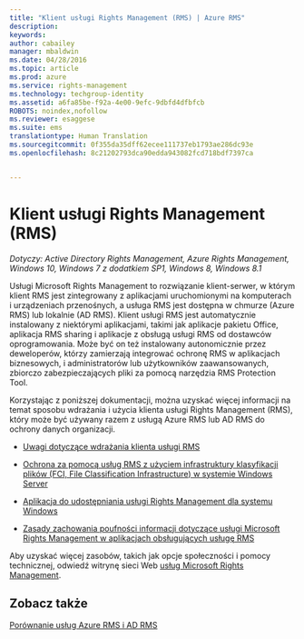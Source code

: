 ```yaml
---
title: "Klient usługi Rights Management (RMS) | Azure RMS"
description: 
keywords: 
author: cabailey
manager: mbaldwin
ms.date: 04/28/2016
ms.topic: article
ms.prod: azure
ms.service: rights-management
ms.technology: techgroup-identity
ms.assetid: a6fa85be-f92a-4e00-9efc-9dbfd4dfbfcb
ROBOTS: noindex,nofollow
ms.reviewer: esaggese
ms.suite: ems
translationtype: Human Translation
ms.sourcegitcommit: 0f355da35dff62ecee111737eb1793ae286dc93e
ms.openlocfilehash: 8c21202793dca90edda943082fcd718bdf7397ca


---
```


# Klient usługi Rights Management (RMS)

*Dotyczy: Active Directory Rights Management, Azure Rights Management, Windows 10, Windows 7 z dodatkiem SP1, Windows 8, Windows 8.1*

Usługi Microsoft Rights Management to rozwiązanie klient-serwer, w którym klient RMS jest zintegrowany z aplikacjami uruchomionymi na komputerach i urządzeniach przenośnych, a usługa RMS jest dostępna w chmurze (Azure RMS) lub lokalnie (AD RMS). Klient usługi RMS jest automatycznie instalowany z niektórymi aplikacjami, takimi jak aplikacje pakietu Office, aplikacja RMS sharing i aplikacje z obsługą usługi RMS od dostawców oprogramowania. Może być on też instalowany autonomicznie przez deweloperów, którzy zamierzają integrować ochronę RMS w aplikacjach biznesowych, i administratorów lub użytkowników zaawansowanych, zbiorczo zabezpieczających pliki za pomocą narzędzia RMS Protection Tool.

Korzystając z poniższej dokumentacji, można uzyskać więcej informacji na temat sposobu wdrażania i użycia klienta usługi Rights Management (RMS), który może być używany razem z usługą Azure RMS lub AD RMS do ochrony danych organizacji.

- [Uwagi dotyczące wdrażania klienta usługi RMS](client-deployment-notes.md)

- [Ochrona za pomocą usług RMS z użyciem infrastruktury klasyfikacji plików (FCI, File Classification Infrastructure) w systemie Windows Server](configure-fci.md)

- [Aplikacja do udostępniania usługi Rights Management dla systemu Windows](sharing-app-windows.md)

- [Zasady zachowania poufności informacji dotyczące usługi Microsoft Rights Management w aplikacjach obsługujących usługę RMS](privacy-statement-rms-enlightened-applications.md)


Aby uzyskać więcej zasobów, takich jak opcje społeczności i pomocy technicznej, odwiedź witrynę sieci Web [usług Microsoft Rights Management](https://www.microsoft.com/rms).

## Zobacz także
[Porównanie usług Azure RMS i AD RMS](../understand-explore/compare-azure-rms-ad-rms.md)



<!--HONumber=Jul16_HO3-->


